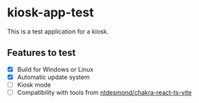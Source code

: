 # kiosk-app-test

This is a test application for a kiosk.

## Features to test

- [x] Build for Windows or Linux
- [x] Automatic update system
- [ ] Kiosk mode
- [ ] Compatibility with tools from [ntdesmond/chakra-react-ts-vite](https://github.com/ntdesmond/chakra-react-ts-vite/)
